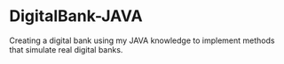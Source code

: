 # DigitalBank-JAVA
Creating a digital bank using my JAVA knowledge to implement methods that simulate real digital banks.
